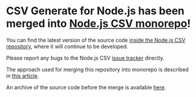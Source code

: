 
# CSV Generate for Node.js has been merged into [Node.js CSV monorepo](https://github.com/adaltas/node-csv)!

You can find the latest version of the source code [inside the Node.js CSV repository](https://github.com/adaltas/node-csv/tree/master/packages/csv-generate), where it will continue to be developed.

Please report any bugs to the Node.js CSV [issue tracker](https://github.com/adaltas/node-csv/issues) directly.

The approach used for merging this repository into monorepo is described in [this article](https://www.adaltas.com/en/2021/05/21/js-monorepos-merging-git-repositories/).

An archive of the source code before the merge is available [here](../../tree/archive).
